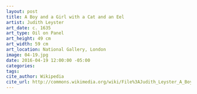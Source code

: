 ```yaml
---
layout: post
title: A Boy and a Girl with a Cat and an Eel
artist: Judith Leyster
art_date: c. 1635
art_type: Oil on Panel
art_height: 49 cm
art_width: 59 cm
art_location: National Gallery, London
image: 04-19.jpg
date: 2016-04-19 12:00:00 -05:00
categories:
tags:
cite_author: Wikipedia
cite_url: http://commons.wikimedia.org/wiki/File%3AJudith_Leyster_A_Boy_and_a_Girl_with_a_Cat_and_an_Eel.jpg
---
```

